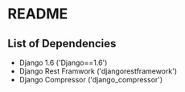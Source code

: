 # README #

## List of Dependencies ##

* Django 1.6 ('Django==1.6')
* Django Rest Framwork ('djangorestframework')
* Django Compressor ('django_compressor')